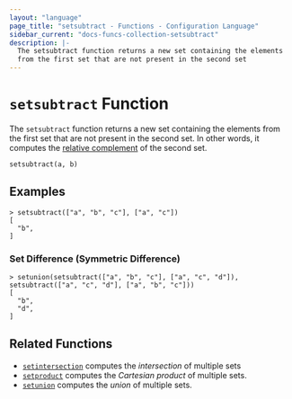 ```yaml
---
layout: "language"
page_title: "setsubtract - Functions - Configuration Language"
sidebar_current: "docs-funcs-collection-setsubtract"
description: |-
  The setsubtract function returns a new set containing the elements
  from the first set that are not present in the second set
---
```


# `setsubtract` Function

The `setsubtract` function returns a new set containing the elements from the first set that are not present in the second set. In other words, it computes the
[relative complement](<https://en.wikipedia.org/wiki/Complement_(set_theory)#Relative_complement>) of the second set.

```hcl
setsubtract(a, b)
```

## Examples

```
> setsubtract(["a", "b", "c"], ["a", "c"])
[
  "b",
]
```

### Set Difference (Symmetric Difference)

```
> setunion(setsubtract(["a", "b", "c"], ["a", "c", "d"]), setsubtract(["a", "c", "d"], ["a", "b", "c"]))
[
  "b",
  "d",
]
```

## Related Functions

- [`setintersection`](./setintersection.html) computes the _intersection_ of multiple sets
- [`setproduct`](./setproduct.html) computes the _Cartesian product_ of multiple
  sets.
- [`setunion`](./setunion.html) computes the _union_ of
  multiple sets.
